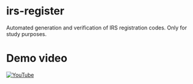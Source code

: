 # irs-register
Automated generation and verification of IRS registration codes.
Only for study purposes.


# Demo video
[![YouTube](https://i9.ytimg.com/vi/8nud8anXfno/mqdefault.jpg?sqp=CKDoucIG-oaymwEmCMACELQB8quKqQMa8AEB-AH-CYAC0AWKAgwIABABGGUgXChMMA8=&rs=AOn4CLCGJce2WbzxhgIYWtEWqr3iNWRFDA)](https://youtu.be/8nud8anXfno)
